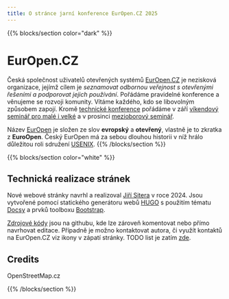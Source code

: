 ```yaml
---
title: O stránce jarní konference EurOpen.CZ 2025
---
```


{{% blocks/section color="dark" %}}
# EurOpen.CZ
Česká společnost uživatelů otevřených systémů [EurOpen.CZ](https://www.europen.cz/) je nezisková organizace, jejímž cílem je *seznamovat odbornou veřejnost s otevřenými řešeními a podporovat jejich používání*. Pořádáme pravidelné konference a věnujeme se rozvoji komunity. Vítáme každého, kdo se libovolným způsobem zapojí. Kromě [technické konference](https://56.europen.cz/) pořádáme v září [víkendový seminář pro malé i velké](https://nectiny.europen.cz) a v prosinci [mezioborový seminář](https://www.europen.cz/node/90).

Název [EurOpen](https://www.europen.cz/) je složen ze slov  **evropský** a **otevřený**, vlastně je to zkratka z **EuroOpen**. Český EurOpen má za sebou dlouhou historii v níž hrálo důležitou roli sdružení [USENIX](https://www.usenix.org/).
{{% /blocks/section %}}

{{% blocks/section color="white" %}}
## Technická realizace stránek
Nové webové stránky navrhl a realizoval [Jiří Sitera](https://siterovi.cz/jiri/) v roce 2024. Jsou vytvořené pomocí statického generátoru webů [HUGO](https://gohugo.io) s použitím tématu [Docsy](https://www.docsy.dev/) a prvků toolboxu [Bootstrap](https://getbootstrap.com/).

[Zdrojové kódy](https://github.com/europen-cz) jsou na githubu, kde lze zároveň komentovat nebo přímo navrhovat editace. Případně je možno kontaktovat autora, či využít kontaktů na EurOpen.CZ viz ikony v zápatí stránky. TODO list je zatím [zde](https://siterovi.cz/news/europen.cz/).

## Credits
OpenStreetMap.cz

{{% /blocks/section %}}

